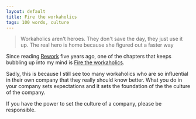 ```yaml
---
layout: default
title: Fire the workaholics
tags: 100 words, culture
---
```


<blockquote>Workaholics aren't heroes. They don't save the day, they just use it up. The real hero is home because she figured out a faster way</blockquote>

Since reading [Rework](http://37signals.com/rework/) five years ago, one of the chapters that keeps bubbling up into my mind is [Fire the workaholics](https://signalvnoise.com/posts/902-fire-the-workaholics).

Sadly, this is because I still see too many workaholics who are so influential in their own company that they really should know better. What you do in your company sets expectations and it sets the foundation of the the culture of the company. 

If you have the power to set the culture of a company, please be responsible.
